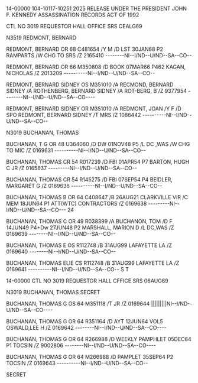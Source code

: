 14-00000
104-10117-10251
2025 RELEASE UNDER THE PRESIDENT JOHN F. KENNEDY ASSASSINATION RECORDS ACT OF 1992

CTL NO 3019 REQUESTOR HALL OFFICE SRS CEALG69

N3519 REDMONT, BERNARD

REDMONT, BERNARD OR 68 C481654
/Y M /D LST 30JAN68 P2 RAMPARTS /W CHG TO SRS
/Z 2165410
--------NI--I/ND--U/ND--SA--CO--

REDMONT, BERNARD OR 66 M350808
/D BOOK 07MAR66 P462 KAGAN, NICHOLAS
/Z 2013209
----------NI--I/ND--U/ND--SA--CO--

REDMONT, BERNARD SIDNEY OS M351010
/A RECMOND, BERNARD SIDNEY
/A ROTHENBERG, BERNARD SIDNEY
/A ROT-BERG, B
/Z 9377954
--------NI--I/ND--U/ND--SA--CO----

REDMONT, BERNARD SIDNEY OR M351010
/A REDMONT, JOAN /Y F /D SPO REDMONT, BERNARD SIDNEY /T MRS
/Z 1086442
----------NI--I/ND--U/ND--SA--CO--

N3019 BUCHANAN, THOMAS

BUCHANAN, T G OR 48 U364060
/D DW 01NOV48 P5 /L DC ,WAS /W CHG TO MIC
/Z 0169631
----------NI--I/ND--U/ND--SA--CO--

BUCHANAN, THOMAS CR 54 R017239
/D FBI 01APR54 P7 BARTON, HUGH C JR
/Z 0165637
---------NI--I/ND--U/ND--SA--CO--

BUCHANAN, THOMAS CR 54 R145275
/D FBI 07SEP54 P4 BEIDLER, MARGARET G
/Z 0169636
----------NI--I/ND--U/ND--SA--CO--

BUCHANAN, THOMAS B OR 64 C408647
/B 26AUG21 CLARKVILLE VIR /C MEM 18JUN64 P1 ATT(WTC) CONTRACTORS
/Z 0169638
---------NI--I/ND--U/ND--SA--CO--- 24

BUCHANAN, THOMAS C OR 49 R038399
/A BUCHANON, TOM /D F 14JUN49 P4+Dw 27JUN48 P2 MARSHALL, MARION D
/L DC,WAS
/Z 0169639
--------NI--I/ND--U/ND--SA--CO--

BUCHANAN, THOMAS E OS R112748
/B 31AUG99 LAFAYETTE LA
/Z 0169640
--------NI--I/ND--U/ND--SA--CO--

BUCHANAN, THOMAS ELIE CS R112748
/B 31AUG99 LAFAYETTE LA
/Z 0169641
----------NI--I/ND--U/ND--SA--CO--
S
T

14-00000
CTL NO 3019 REQUESTOR HALL CFFICE SRS 06AUG69

N3019 BUCHANAN, THOMAS
SECRET

BUCHANAN, THOMAS G OS 64 M351118
/T JR
/Z 0169644
|||||||||NI--I/ND--U/ND--SA--CO----

BUCHANAN, THOMAS G OR 64 R351164
/D AYT 12JUN64 VOL5 OSWALD,LEE H
/Z 0169642
--------NI--I/ND--U/ND--SA--CO----

BUCHANAN, THOMAS G OR 64 R266988
/D WEEKLY PAMPHLET 05DEC64 P1 TOCSIN
/Z 9002806
--------NI--I/ND--U/ND--SA--CO----

BUCHANAN, THOMAS G OR 64 M266988
/D PAMPLET 35SEP64 P2 TOCSIN
/Z 0169643
----------NI--I/ND--U/ND--SA--CO--

SECRET
